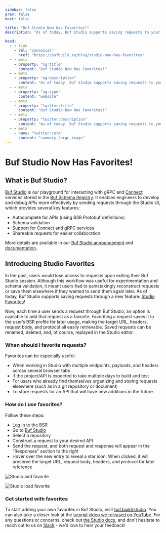 ```yaml
---
sidebar: false
prev: false
next: false

title: "Buf Studio Now Has Favorites!"
description: "As of today, Buf Studio supports saving requests to your BSR profile."

head:
  - - link
    - rel: "canonical"
      href: "https://bufbuild.ru/blog/studio-now-has-favorites"
  - - meta
    - property: "og:title"
      content: "Buf Studio Now Has Favorites!"
  - - meta
    - property: "og:description"
      content: "As of today, Buf Studio supports saving requests to your BSR profile."
  - - meta
    - property: "og:type"
      content: "website"
  - - meta
    - property: "twitter:title"
      content: "Buf Studio Now Has Favorites!"
  - - meta
    - property: "twitter:description"
      content: "As of today, Buf Studio supports saving requests to your BSR profile."
  - - meta
    - name: "twitter:card"
      content: "summary_large_image"
---
```


# Buf Studio Now Has Favorites!

## What is Buf Studio?

[Buf Studio](https://buf.build/studio) is our playground for interacting with gRPC and [Connect](https://connectrpc.com/) services stored in the [Buf Schema Registry](https://buf.build/product/bsr). It enables engineers to develop and debug APIs more effectively by sending requests through the Studio UI, which provides several key features:

- Autocomplete for APIs (using BSR Protobuf definitions)
- Schema validation
- Support for Connect and gRPC services
- Shareable requests for easier collaboration

More details are available in our [Buf Studio announcement](/blog/buf-studio/index.md) and [documentation](/docs/bsr/studio/index.md).

## Introducing Studio Favorites

In the past, users would lose access to requests upon exiting their Buf Studio session. Although this workflow was useful for experimentation and schema validation, it meant users had to painstakingly reconstruct requests or save them elsewhere if they wanted to send them again later. As of today, Buf Studio supports saving requests through a new feature: [Studio Favorites](/docs/bsr/studio/index.md#saving-requests)!

Now, each time a user sends a request through Buf Studio, an option is available to add that request as a favorite. Favoriting a request saves it to the user’s BSR profile for later usage, making the target URL, headers, request body, and protocol all easily retrievable. Saved requests can be renamed, deleted, and, of course, replayed in the Studio editor.

### When should I favorite requests?

Favorites can be especially useful:

- When working in Studio with multiple endpoints, payloads, and headers across several browser tabs
- If the project/API is expected to take multiple days to build and test
- For users who already find themselves organizing and storing requests elsewhere (such as in a git repository or document)
- To store requests for an API that will have new additions in the future

### How do I use favorites?

Follow these steps:

- [Log in](https://buf.build/login) to the BSR
- Go to [Buf Studio](https://buf.build/studio)
- Select a repository
- Construct a request to your desired API
- Send the request, and both request and response will appear in the "Responses" section to the right
- Hover over the new entry to reveal a star icon. When clicked, it will preserve the target URL, request body, headers, and protocol for later reference

![Studio add favorite](https://cdn.prod.website-files.com/6723e92f5d187330e4da8144/6747cfbe6ed4e228781cf326_studio-add-favorite-CXBTURXR.png)

![Studio load favorite](https://cdn.prod.website-files.com/6723e92f5d187330e4da8144/6747cfbe43a57d0936bcbb9f_studio-load-favorite-Y5JSZCFL.gif)

### Get started with favorites

To start adding your own favorites in Buf Studio, visit [buf.build/studio](https://buf.build/studio). You can also take a closer look at the [tutorial video we released on YouTube](https://youtu.be/qOFE6cM8ofA). For any questions or concerns, check out [the Studio docs](/docs/bsr/studio/index.md#saving-requests), and don't hesitate to reach out to us on [Slack](https://buf.build/b/slack) - we’d love to hear your feedback!

‍
